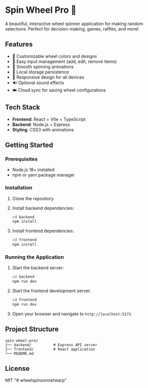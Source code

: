 # Spin Wheel Pro 🎡

A beautiful, interactive wheel spinner application for making random selections. Perfect for decision-making, games, raffles, and more!

## Features

- 🎨 Customizable wheel colors and designs
- 📝 Easy input management (add, edit, remove items)
- 🎯 Smooth spinning animations
- 💾 Local storage persistence
- 📱 Responsive design for all devices
- 🔊 Optional sound effects
- ☁️ Cloud sync for saving wheel configurations

## Tech Stack

- **Frontend**: React + Vite + TypeScript
- **Backend**: Node.js + Express
- **Styling**: CSS3 with animations

## Getting Started

### Prerequisites

- Node.js 18+ installed
- npm or yarn package manager

### Installation

1. Clone the repository
2. Install backend dependencies:
   ```bash
   cd backend
   npm install
   ```

3. Install frontend dependencies:
   ```bash
   cd frontend
   npm install
   ```

### Running the Application

1. Start the backend server:
   ```bash
   cd backend
   npm run dev
   ```

2. Start the frontend development server:
   ```bash
   cd frontend
   npm run dev
   ```

3. Open your browser and navigate to `http://localhost:5173`

## Project Structure

```
spin-wheel-pro/
├── backend/          # Express API server
├── frontend/         # React application
└── README.md
```

## License

MIT
"# wheelspinsonnetwarp" 

